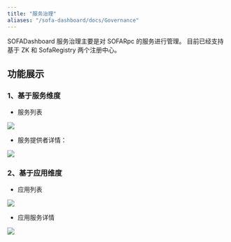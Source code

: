 ```yaml
---
title: "服务治理"
aliases: "/sofa-dashboard/docs/Governance"
---
```


SOFADashboard 服务治理主要是对 SOFARpc 的服务进行管理。 目前已经支持基于 ZK 和 SofaRegistry 两个注册中心。

## 功能展示

### 1、基于服务维度

* 服务列表

![](https://gw.alipayobjects.com/mdn/rms_9959bb/afts/img/A*3KHDRJ0VqsQAAAAAAAAAAABkARQnAQ)

* 服务提供者详情：

![](https://gw.alipayobjects.com/mdn/rms_9959bb/afts/img/A*N6h8QK7B8g0AAAAAAAAAAABkARQnAQ)

### 2、基于应用维度

* 应用列表

![](https://gw.alipayobjects.com/mdn/rms_9959bb/afts/img/A*YW0UT6k6pCQAAAAAAAAAAABkARQnAQ)

* 应用服务详情

![](https://gw.alipayobjects.com/mdn/rms_9959bb/afts/img/A*R5ajSoQsx2oAAAAAAAAAAABkARQnAQ)
